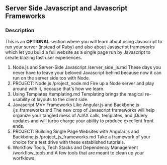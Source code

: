 
## Server Side Javascript and Javascript Frameworks

### Description
This is an **OPTIONAL** section where you will learn about using Javascript to run your server (instead of Ruby) and also about Javascript frameworks which let you build a full website as a single page run by Javascript to create blazing fast user experiences.

1. Node.js and Server-Side Javascript
    /server_side_js.md
    These days you never have to leave your beloved Javascript behind because now it can run on the server side too with Node.
2. PROJECT: Node.js
    /project_node.md
    Fire up a Node server and play around with it, because that's how we learn.
3. Using Templates
    /templating.md
    Templating brings the magical re-usability of layouts to the client side.
4. Javascript MV* Frameworks Like Angular.js and Backbone.js
    /js_frameworks.md
    The new crop of Javascript frameworks will help organize your tangled mess of AJAX calls, templates, and jQuery updates and will turbo charge your ability to produce excellent front ends.
5. PROJECT: Building Single Page Websites with Angular.js and Backbone.js
    /project_js_frameworks.md
    Take a framework of your choice for a test drive with these established tutorials.
6. Workflow Tools, Tech Stacks and Dependency Management
    /workflow_tools.md
    A few tools that are meant to clean up your worfklows.